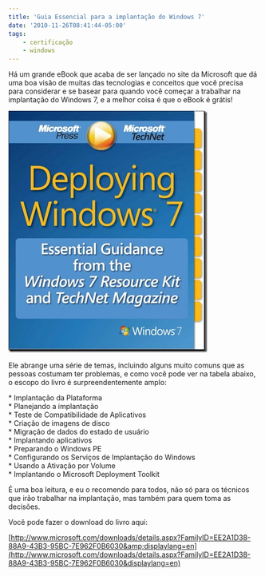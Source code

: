 ```yaml
---
title: 'Guia Essencial para a implantação do Windows 7'
date: '2010-11-26T08:41:44-05:00'
tags:
    - certificação
    - windows
---
```


Há um grande eBook que acaba de ser lançado no site da Microsoft que dá uma boa visão de muitas das tecnologias e conceitos que você precisa para considerar e se basear para quando você começar a trabalhar na implantação do Windows 7, e a melhor coisa é que o eBook é grátis!

[![](/wp-content/uploads/2010/11/eBook_thumb.jpg "eBook_thumb")](http://www.ricardomartins.com.br/wp-content/uploads/2010/11/eBook_thumb.jpg)

Ele abrange uma série de temas, incluindo alguns muito comuns que as pessoas costumam ter problemas, e como você pode ver na tabela abaixo, o escopo do livro é surpreendentemente amplo:

\* Implantação da Plataforma  
\* Planejando a implantação  
\* Teste de Compatibilidade de Aplicativos  
\* Criação de imagens de disco  
\* Migração de dados do estado de usuário  
\* Implantando aplicativos  
\* Preparando o Windows PE  
\* Configurando os Serviços de Implantação do Windows  
\* Usando a Ativação por Volume  
\* Implantando o Microsoft Deployment Toolkit

É uma boa leitura, e eu o recomendo para todos, não só para os técnicos que irão trabalhar na implantação, mas também para quem toma as decisões.

Você pode fazer o download do livro aqui:

[http://www.microsoft.com/downloads/details.aspx?FamilyID=EE2A1D38-88A9-43B3-95BC-7E962F0B6030&amp;displaylang=en](http://www.microsoft.com/downloads/details.aspx?FamilyID=EE2A1D38-88A9-43B3-95BC-7E962F0B6030&displaylang=en)
